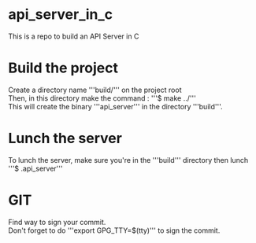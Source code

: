 # api_server_in_c
This is a repo to build an API Server in C

# Build the project
Create a directory name '''build/''' on the project root<br>
Then, in this directory make the command : '''$ make ../''' <br>
This will create the binary '''api_server''' in the directory '''build'''. <br>

# Lunch the server
To lunch the server, make sure you're in the '''build''' directory then lunch '''$ .api_server''' <br>

# GIT
Find way to sign your commit. <br> 
Don't forget to do '''export GPG_TTY=$(tty)''' to sign the commit. <br>
